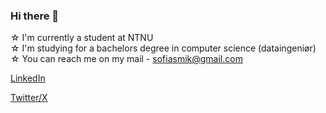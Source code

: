 ### Hi there 👋

☆ I'm currently a student at NTNU <br>
☆ I'm studying for a bachelors degree in computer science (dataingeniør) <br>
☆ You can reach me on my mail - sofiasmik@gmail.com <br>

[LinkedIn](https://www.linkedin.com/in/sofiaserine/)

[Twitter/X](https://youtu.be/dQw4w9WgXcQ?si=--dijAk78zFeOIGd)

<!--
**Sofilaxus/Sofilaxus** is a ✨ _special_ ✨ repository because its `README.md` (this file) appears on your GitHub profile.

Here are some ideas to get you started:

- 🔭 I’m currently working on ...
- 🌱 I’m currently learning ...
- 👯 I’m looking to collaborate on ...
- 🤔 I’m looking for help with ...
- 💬 Ask me about ...
- 📫 How to reach me: ...
- 😄 Pronouns: ...
- ⚡ Fun fact: ...
-->
